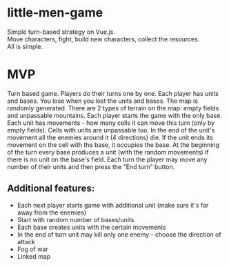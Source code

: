# little-men-game

Simple turn-based strategy on Vue.js.  
Move characters, fight, build new characters, collect the resources.  
All is simple.  


# MVP
Turn based game. Players do their turns one by one.
Each player has units and bases. You lose when you lost the units and bases.
The map is randomly generated. There are 2 types of terrain on the map: empty fields and unpassable mountains.
Each player starts the game with the only base.
Each unit has movements - how many cells it can move this turn (only by empty fields). Cells with units are unpassable too. In the end of the unit's movement all the enemies around it (4 directions) die. If the unit ends its movement on the cell with the base, it occupies the base.
At the beginning of the turn every base produces a unit (with the random movements) if there is no unit on the base's field.
Each turn the player may move any number of their units and then press the "End turn" button.

## Additional features:
* Each next player starts game with additional unit (make sure it's far away from the enemies)
* Start with random number of bases/units
* Each base creates units with the certain movements
* In the end of turn unit may kill only one enemy - choose the direction of attack
* Fog of war
* Linked map


